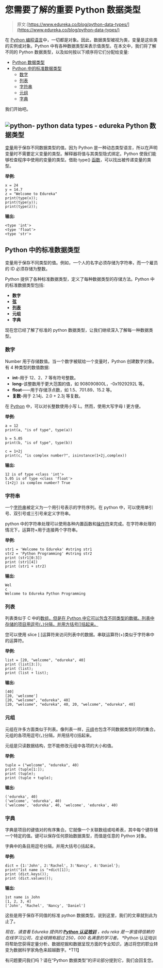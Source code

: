 # 您需要了解的重要 Python 数据类型

> 原文:[https://www.edureka.co/blog/python-data-types/](https://www.edureka.co/blog/python-data-types/)

在 [Python 编程语言](https://www.edureka.co/blog/python-programming-language)中，一切都是对象。因此，数据类型被视为类，变量是这些类的实例或对象。Python 中有各种数据类型来表示值类型。在本文中，我们将了解不同的 Python 数据类型，以及如何按以下顺序将它们分配给变量:

*   [Python 数据类型](#python)
*   [Python 中的标准数据类型](#datatypes)
    *   [数字](#number)
    *   [列表](#list)
    *   [字符串](#string)
    *   [元组](#tuple)
    *   [字典](#dictionary)

我们开始吧。

## **![python- python data types - edureka](../Images/14c42aab2ee56b8f5a16db5eb14d7115.png) Python 数据类型**

[变量](https://www.edureka.co/blog/variables-and-data-types-in-python/)用于保存不同数据类型的值。因为 Python 是一种动态类型语言，所以在声明变量时不需要定义变量的类型。解释器将值与其类型隐式绑定。Python 使我们能够检查程序中使用的变量的类型。借助 type() [函数](https://www.edureka.co/blog/python-functions)，可以找出被传递变量的类型。

**举例:**

```
x = 24
y = 14.7
z = "Welcome to Edureka"
print(type(x));
print(type(y));
print(type(z));
```

**输出:**

```
<type 'int'>
<type 'float'>
<type 'str'>
```

## **Python 中的标准数据类型**

变量用于保存不同类型的值。例如，一个人的名字必须存储为字符串，而一个雇员的 ID 必须存储为整数。

Python 提供了各种标准数据类型，定义了每种数据类型的存储方法。Python 中的标准数据类型包括:

*   **数字**
*   [**弦**](https://www.edureka.co/blog/what-is-string-in-python/)
*   [**列表**](https://www.edureka.co/blog/lists-in-python/)
*   **元组**
*   **字典**

现在您已经了解了标准的 python 数据类型，让我们继续深入了解每一种数据类型。

### **数字**

Number 用于存储数值。当一个数字被赋给一个变量时，Python 创建数字对象。有 4 种类型的数值数据:

*   **int**–用于 12、2、7 等有符号整数。
*   **long**–该整数用于更大范围的值，如 908090800L，-0x1929292L 等。
*   **float**——用于存储浮点数，如 1.5、701.89、15.2 等。
*   **复数**–用于 2.14j、2.0 + 2.3j 等复数。

在 [Python](https://www.edureka.co/blog/python-programming-language) 中，可以对长整数使用小写 L。然而，使用大写字母 l 更方便。

**举例:**

```
a = 12
print(a, "is of type", type(a))

b = 5.05
print(b, "is of type", type(b))

c = 1+2j
print(c, "is complex number?", isinstance(1+2j,complex))
```

**输出:**

```
12 is of type <class 'int'>
5.05 is of type <class 'float'>
(1+2j) is complex number? True
```

### **字符串**

一个[字符串](https://www.edureka.co/blog/what-is-string-in-python/)被定义为一个用引号表示的字符序列。在 python 中，可以使用单引号、双引号或三引号来定义字符串。

python 中的字符串处理可以使用各种内置函数和[操作符](https://www.edureka.co/blog/operators-in-python/)来完成。在字符串处理的情况下，运算符+用于连接两个字符串。

**举例:**

```
str1 = 'Welcome to Edureka' #string str1
str2 = 'Python Programming' #string str2
print (str1[0:3])
print (str1[4])
print (str1 + str2)
```

**输出:**

```
Wel
c
Welcome to Edureka Python Programming
```

### **列表**

列表类似于 C 中的[数组，但是在 Python 中它可以包含不同类型的数据。列表中存储的项目用逗号(，)分隔，并用方括号[]括起来。](https://www.edureka.co/blog/arrays-in-c/)

您可以使用 slice [:]运算符来访问列表中的数据。串联运算符(+)类似于字符串中的运算符。

**举例:**

```
list = [20, "welcome", "edureka", 40]
print (list[3:]);
print (list);
print (list + list);
```

**输出:**

```
[40]
[20, 'welcome']
[20, "welcome", "edureka", 40]
[20, "welcome", "edureka", 40, 20, "welcome", "edureka", 40]
```

### **元组**

元组在许多方面类似于列表。像列表一样，[元组](https://www.edureka.co/blog/tuple-in-python/)也包含不同数据类型的项的集合。元组的各项用逗号(，)分隔，并用括号()括起来。

元组是只读数据结构，您不能修改元组中各项的大小和值。

**举例:**

```
tuple = ("welcome", "edureka", 40)
print (tuple[1:]);
print (tuple);
print (tuple + tuple);
```

**输出:**

```
('edureka', 40)
('welcome', 'edureka', 40)
('welcome', 'edureka', 40, 'welcome', 'edureka', 40)
```

### **字典**

字典是项目的键值对的有序集合。它就像一个关联数组或哈希表，其中每个键存储一个特定的值。键可以保存任何原始数据类型，而值是任意的 Python 对象。

字典中的条目用逗号分隔，并用大括号{}括起来。

**举例:**

```
dict = {1:'John', 2:'Rachel', 3:'Nancy', 4:'Daniel'};
print("1st name is "+dict[1]);
print (dict.keys());
print (dict.values());
```

**输出:**

```
1st name is John
[1, 2, 3, 4]
['John', 'Rachel', 'Nancy', 'Daniel']
```

这些是用于保存不同值的标准 python 数据类型。说到这里，我们的文章就到此为止了。

*现在，请查看 Edureka 提供的 **[Python 认证培训](https://www.edureka.co/python)** ，edu reka 是一家值得信赖的在线学习公司，在全球拥有超过 250，000 名满意的学习者。* *Python 认证培训将帮助您获得定量分析、数据挖掘和数据呈现方面的专业知识，通过将您的职业转变为数据科学家角色来超越数字。*T11】

有问题要问我们吗？请在“Python 数据类型”的评论部分提到它，我们会回复您。